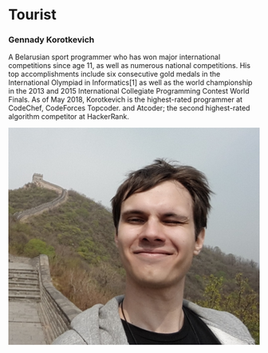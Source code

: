 # Tourist

### Gennady Korotkevich

A Belarusian sport programmer who has won major international competitions since age 11, as well as numerous national competitions. His top accomplishments include six consecutive gold medals in the International Olympiad in Informatics[1] as well as the world championship in the 2013 and 2015 International Collegiate Programming Contest World Finals. As of May 2018, Korotkevich is the highest-rated programmer at CodeChef, CodeForces Topcoder. and Atcoder; the second highest-rated algorithm competitor at HackerRank.

![Alt Tourist](img/gennady2.jpg)
